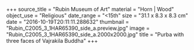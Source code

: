 +++
source_title = "Rubin Museum of Art"
material = "Horn | Wood"
object_use = "Religious"
date_range = "<15th"
size = "31.1 x 8.3 x 8.3 cm"
date = "2016-10-19T20:11:11.288632"
thumbnail = "Rubin_C2005_3_1HAR65390_side_a.preview.jpg"
image = "Rubin_C2005_3_1HAR65390_side_a.2000x2000.jpg"
title = "Purba with three faces of Vajrakila Buddha"
+++
